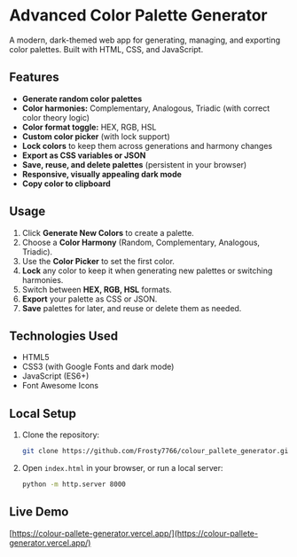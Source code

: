 # Advanced Color Palette Generator

A modern, dark-themed web app for generating, managing, and exporting color palettes. Built with HTML, CSS, and JavaScript.

## Features

- **Generate random color palettes**
- **Color harmonies:** Complementary, Analogous, Triadic (with correct color theory logic)
- **Color format toggle:** HEX, RGB, HSL
- **Custom color picker** (with lock support)
- **Lock colors** to keep them across generations and harmony changes
- **Export as CSS variables or JSON**
- **Save, reuse, and delete palettes** (persistent in your browser)
- **Responsive, visually appealing dark mode**
- **Copy color to clipboard**

## Usage

1. Click **Generate New Colors** to create a palette.
2. Choose a **Color Harmony** (Random, Complementary, Analogous, Triadic).
3. Use the **Color Picker** to set the first color.
4. **Lock** any color to keep it when generating new palettes or switching harmonies.
5. Switch between **HEX, RGB, HSL** formats.
6. **Export** your palette as CSS or JSON.
7. **Save** palettes for later, and reuse or delete them as needed.

## Technologies Used

- HTML5
- CSS3 (with Google Fonts and dark mode)
- JavaScript (ES6+)
- Font Awesome Icons

## Local Setup

1. Clone the repository:
   ```bash
   git clone https://github.com/Frosty7766/colour_pallete_generator.git
   ```
2. Open `index.html` in your browser, or run a local server:
   ```bash
   python -m http.server 8000
   ```

## Live Demo

[https://colour-pallete-generator.vercel.app/](https://colour-pallete-generator.vercel.app/) 